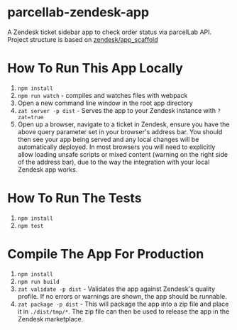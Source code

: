 # parcellab-zendesk-app


A Zendesk ticket sidebar app to check order status via parcelLab API.
Project structure is based on [zendesk/app_scaffold](https://github.com/zendesk/app_scaffold)



# How To Run This App Locally

1) `npm install`
1) `npm run watch` - compiles and watches files with webpack
1) Open a new command line window in the root app directory
1) `zat server -p dist` - Serves the app to your Zendesk instance with `?zat=true`
1) Open up a browser, navigate to a ticket in Zendesk, ensure you have the above query parameter set in your browser's address bar. You should then see your app being served and any local changes will be automatically deployed. In most browsers you will need to explicitly allow loading unsafe scripts or mixed content (warning on the right side of the address bar), due to the way the integration with your local Zendesk app works.

# How To Run The Tests

1) `npm install`
1) `npm test`


# Compile The App For Production
1) `npm install`
1) `npm run build`
1) `zat validate -p dist` - Validates the app against Zendesk's quality profile. If no errors or warnings are shown, the app should be runnable.
1) `zat package -p dist` - This will package the app into a zip file and place it in `./dist/tmp/*`. The zip file can then be used to release the app in the Zendesk marketplace.
